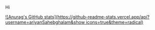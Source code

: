 Hi


[![Anurag's GitHub stats](https://github-readme-stats.vercel.app/api?username=ariyanSahebghalam&show icons=true&theme=radical)](https://github.com/anuraghazra/github-readme-stats)
